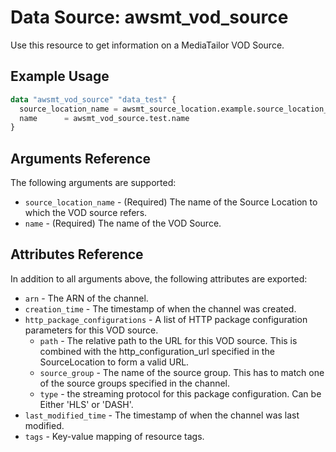 # Data Source: awsmt_vod_source

Use this resource to get information on a MediaTailor VOD Source.

## Example Usage

```terraform
data "awsmt_vod_source" "data_test" {
  source_location_name = awsmt_source_location.example.source_location_name
  name      = awsmt_vod_source.test.name
}
```

## Arguments Reference

The following arguments are supported:

- `source_location_name` - (Required) The name of the Source Location to which the VOD source refers.
- `name` - (Required) The name of the VOD Source.

## Attributes Reference

In addition to all arguments above, the following attributes are exported:

- `arn` - The ARN of the channel.
- `creation_time` - The timestamp of when the channel was created.
- `http_package_configurations` - A list of HTTP package configuration parameters for this VOD source.
  - `path` - The relative path to the URL for this VOD source. This is combined with the http_configuration_url specified in the SourceLocation to form a valid URL.
  - `source_group` - The name of the source group. This has to match one of the source groups specified in the channel.
  - `type` - the streaming protocol for this package configuration. Can be Either 'HLS' or 'DASH'.
- `last_modified_time` - The timestamp of when the channel was last modified.
- `tags` - Key-value mapping of resource tags.
